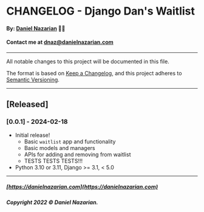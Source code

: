 # CHANGELOG - Django Dan's Waitlist
#### By: [Daniel Nazarian](https://danielnazarian) 🐧👹
#### Contact me at <dnaz@danielnazarian.com>

-------------------------------------------------------

All notable changes to this project will be documented in this file.

The format is based on [Keep a Changelog](https://keepachangelog.com/en/1.0.0/), and this project adheres to [Semantic Versioning](https://semver.org/spec/v2.0.0.html).

-------------------------------------------------------

## [Released]

### [0.0.1] - 2024-02-18
- Initial release!
    - Basic `waitlist` app and functionality
    - Basic models and managers
    - APIs for adding and removing from waitlist
    - TESTS TESTS TESTS!!!
- Python 3.10 or 3.11, Django >= 3.1, < 5.0


-------------------------------------------------------

##### [https://danielnazarian.com](https://danielnazarian.com)

##### Copyright 2022 © Daniel Nazarian.
